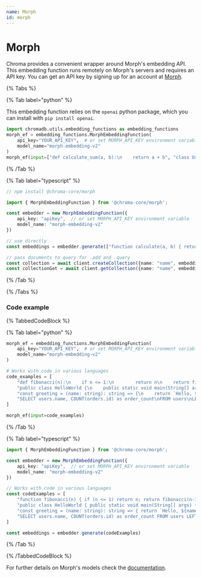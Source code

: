 ```yaml
---
name: Morph
id: morph
---
```


# Morph

Chroma provides a convenient wrapper around Morph's embedding API. This embedding function runs remotely on Morph's servers and requires an API key. You can get an API key by signing up for an account at [Morph](https://morphllm.com/?utm_source=docs.trychroma.com).

{% Tabs %}

{% Tab label="python" %}

This embedding function relies on the `openai` python package, which you can install with `pip install openai`.

```python
import chromadb.utils.embedding_functions as embedding_functions
morph_ef = embedding_functions.MorphEmbeddingFunction(
    api_key="YOUR_API_KEY",  # or set MORPH_API_KEY environment variable
    model_name="morph-embedding-v2"
)
morph_ef(input=["def calculate_sum(a, b):\n    return a + b", "class User:\n    def __init__(self, name):\n        self.name = name"])
```

{% /Tab %}

{% Tab label="typescript" %}

```typescript
// npm install @chroma-core/morph

import { MorphEmbeddingFunction } from '@chroma-core/morph';

const embedder = new MorphEmbeddingFunction({
    api_key: "apiKey",  // or set MORPH_API_KEY environment variable
    model_name: "morph-embedding-v2"
})

// use directly
const embeddings = embedder.generate(["function calculate(a, b) { return a + b; }", "class User { constructor(name) { this.name = name; } }"])

// pass documents to query for .add and .query
const collection = await client.createCollection({name: "name", embeddingFunction: embedder})
const collectionGet = await client.getCollection({name: "name", embeddingFunction: embedder})
```

{% /Tab %}

{% /Tabs %}

### Code example

{% TabbedCodeBlock %}

{% Tab label="python" %}

```python
morph_ef = embedding_functions.MorphEmbeddingFunction(
    api_key="YOUR_API_KEY",  # or set MORPH_API_KEY environment variable
    model_name="morph-embedding-v2"
)

# Works with code in various languages
code_examples = [
    "def fibonacci(n):\n    if n <= 1:\n        return n\n    return fibonacci(n-1) + fibonacci(n-2)",
    "public class HelloWorld {\n    public static void main(String[] args) {\n        System.out.println(\"Hello, World!\");\n    }\n}",
    "const greeting = (name: string): string => {\n    return `Hello, ${name}!`;\n}",
    "SELECT users.name, COUNT(orders.id) as order_count\nFROM users\nLEFT JOIN orders ON users.id = orders.user_id\nGROUP BY users.id"
]

morph_ef(input=code_examples)
```

{% /Tab %}

{% Tab label="typescript" %}

```typescript
import { MorphEmbeddingFunction } from '@chroma-core/morph';

const embedder = new MorphEmbeddingFunction({
    api_key: "apiKey",  // or set MORPH_API_KEY environment variable
    model_name: "morph-embedding-v2"
})

// Works with code in various languages
const codeExamples = [
    "function fibonacci(n) { if (n <= 1) return n; return fibonacci(n-1) + fibonacci(n-2); }",
    "public class HelloWorld { public static void main(String[] args) { System.out.println(\"Hello, World!\"); } }",
    "const greeting = (name: string): string => { return `Hello, ${name}!`; }",
    "SELECT users.name, COUNT(orders.id) as order_count FROM users LEFT JOIN orders ON users.id = orders.user_id GROUP BY users.id"
]

const embeddings = embedder.generate(codeExamples)
```

{% /Tab %}

{% /TabbedCodeBlock %}

For further details on Morph's models check the [documentation](https://docs.morphllm.com/api-reference/endpoint/embedding?utm_source=docs.trychroma.com).